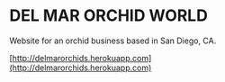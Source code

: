 # DEL MAR ORCHID WORLD
Website for an orchid business based in San Diego, CA.

[http://delmarorchids.herokuapp.com](http://delmarorchids.herokuapp.com)